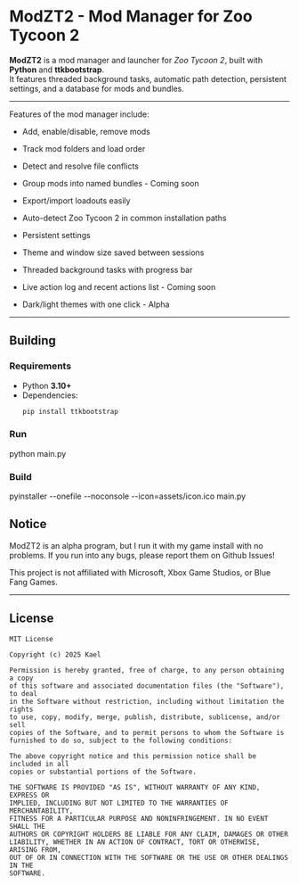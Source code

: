 # ModZT2 - Mod Manager for Zoo Tycoon 2

**ModZT2** is a mod manager and launcher for *Zoo Tycoon 2*, built with **Python** and **ttkbootstrap**.  
It features threaded background tasks, automatic path detection, persistent settings, and a database for mods and bundles.

---

Features of the mod manager include:
  - Add, enable/disable, remove mods
  - Track mod folders and load order
  - Detect and resolve file conflicts

  - Group mods into named bundles - Coming soon
  - Export/import loadouts easily

  - Auto-detect Zoo Tycoon 2 in common installation paths
  - Persistent settings
  - Theme and window size saved between sessions

  - Threaded background tasks with progress bar
  - Live action log and recent actions list - Coming soon
  - Dark/light themes with one click - Alpha

---

## Building

### Requirements
- Python **3.10+**
- Dependencies:
  ```bash
  pip install ttkbootstrap

### Run
python main.py

### Build
pyinstaller --onefile --noconsole --icon=assets/icon.ico main.py

## Notice
ModZT2 is an alpha program, but I run it with my game install with no problems. If you run into any bugs, please report them on Github Issues!

This project is not affiliated with Microsoft, Xbox Game Studios, or Blue Fang Games.

---

## License

```text
MIT License

Copyright (c) 2025 Kael

Permission is hereby granted, free of charge, to any person obtaining a copy
of this software and associated documentation files (the "Software"), to deal
in the Software without restriction, including without limitation the rights
to use, copy, modify, merge, publish, distribute, sublicense, and/or sell
copies of the Software, and to permit persons to whom the Software is
furnished to do so, subject to the following conditions:

The above copyright notice and this permission notice shall be included in all
copies or substantial portions of the Software.

THE SOFTWARE IS PROVIDED "AS IS", WITHOUT WARRANTY OF ANY KIND, EXPRESS OR
IMPLIED, INCLUDING BUT NOT LIMITED TO THE WARRANTIES OF MERCHANTABILITY,
FITNESS FOR A PARTICULAR PURPOSE AND NONINFRINGEMENT. IN NO EVENT SHALL THE
AUTHORS OR COPYRIGHT HOLDERS BE LIABLE FOR ANY CLAIM, DAMAGES OR OTHER
LIABILITY, WHETHER IN AN ACTION OF CONTRACT, TORT OR OTHERWISE, ARISING FROM,
OUT OF OR IN CONNECTION WITH THE SOFTWARE OR THE USE OR OTHER DEALINGS IN THE
SOFTWARE.


